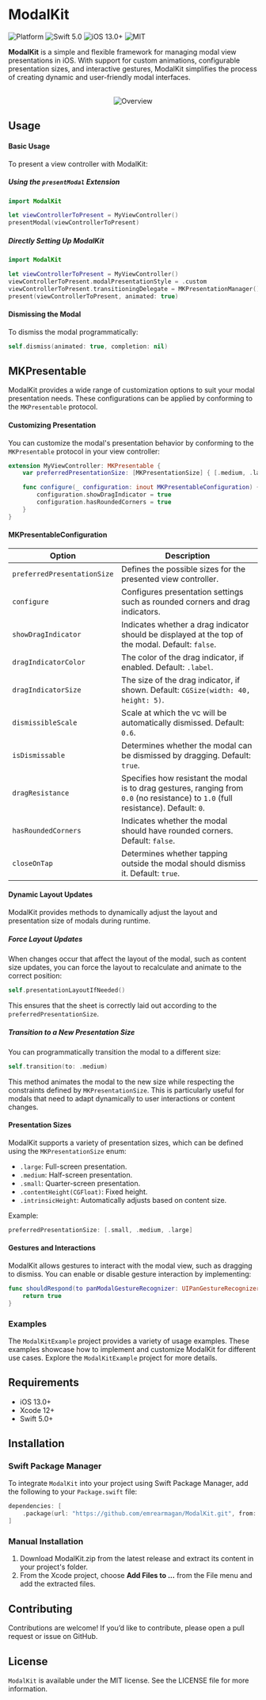 # ModalKit

![Platform](https://img.shields.io/badge/platform-ios-lightgray.svg)
![Swift 5.0](https://img.shields.io/badge/Swift-5.0-orange.svg)
![iOS 13.0+](https://img.shields.io/badge/iOS-13.0%2B-blue.svg)
![MIT](https://img.shields.io/github/license/mashape/apistatus.svg)

**ModalKit** is a simple and flexible framework for managing modal view presentations in iOS. With support for custom animations, configurable presentation sizes, and interactive gestures, ModalKit simplifies the process of creating dynamic and user-friendly modal interfaces.

<div>
<br>
<div align="center">
<img src="./docs/overview.png" alt="Overview">
</div>

## Usage

#### Basic Usage
To present a view controller with ModalKit:

##### Using the `presentModal` Extension
```swift
import ModalKit

let viewControllerToPresent = MyViewController()
presentModal(viewControllerToPresent)
```

##### Directly Setting Up ModalKit
```swift
import ModalKit

let viewControllerToPresent = MyViewController()
viewControllerToPresent.modalPresentationStyle = .custom
viewControllerToPresent.transitioningDelegate = MKPresentationManager()
present(viewControllerToPresent, animated: true)
```

#### Dismissing the Modal
To dismiss the modal programmatically:
```swift
self.dismiss(animated: true, completion: nil)
```

## MKPresentable
ModalKit provides a wide range of customization options to suit your modal presentation needs. These configurations can be applied by conforming to the `MKPresentable` protocol.

#### Customizing Presentation
You can customize the modal's presentation behavior by conforming to the `MKPresentable` protocol in your view controller:

```swift
extension MyViewController: MKPresentable {
    var preferredPresentationSize: [MKPresentationSize] { [.medium, .large] }

    func configure(_ configuration: inout MKPresentableConfiguration) {
        configuration.showDragIndicator = true
        configuration.hasRoundedCorners = true
    }
}
```

#### MKPresentableConfiguration
| Option                   | Description                                                                                              |
|--------------------------|----------------------------------------------------------------------------------------------------------|
| `preferredPresentationSize` | Defines the possible sizes for the presented view controller.                                             |
| `configure`              | Configures presentation settings such as rounded corners and drag indicators.                            |
| `showDragIndicator`      | Indicates whether a drag indicator should be displayed at the top of the modal. Default: `false`.         |
| `dragIndicatorColor`     | The color of the drag indicator, if enabled. Default: `.label`.                                           |
| `dragIndicatorSize`      | The size of the drag indicator, if shown. Default: `CGSize(width: 40, height: 5)`.                        |
| `dismissibleScale`       | Scale at which the vc will be automatically dismissed. Default: `0.6`.                                    |
| `isDismissable`          | Determines whether the modal can be dismissed by dragging. Default: `true`.                              |
| `dragResistance`         | Specifies how resistant the modal is to drag gestures, ranging from `0.0` (no resistance) to `1.0` (full resistance). Default: `0`. |
| `hasRoundedCorners`      | Indicates whether the modal should have rounded corners. Default: `false`.                               |
| `closeOnTap`             | Determines whether tapping outside the modal should dismiss it. Default: `true`.                         |


#### Dynamic Layout Updates
ModalKit provides methods to dynamically adjust the layout and presentation size of modals during runtime.

##### Force Layout Updates
When changes occur that affect the layout of the modal, such as content size updates, you can force the layout to recalculate and animate to the correct position:
```swift
self.presentationLayoutIfNeeded()
```
This ensures that the sheet is correctly laid out according to the `preferredPresentationSize`.

##### Transition to a New Presentation Size
You can programmatically transition the modal to a different size:
```swift
self.transition(to: .medium)
```
This method animates the modal to the new size while respecting the constraints defined by `MKPresentationSize`. This is particularly useful for modals that need to adapt dynamically to user interactions or content changes.


#### Presentation Sizes
ModalKit supports a variety of presentation sizes, which can be defined using the `MKPresentationSize` enum:
- `.large`: Full-screen presentation.
- `.medium`: Half-screen presentation.
- `.small`: Quarter-screen presentation.
- `.contentHeight(CGFloat)`: Fixed height.
- `.intrinsicHeight`: Automatically adjusts based on content size.

Example:
```swift
preferredPresentationSize: [.small, .medium, .large]
```

#### Gestures and Interactions
ModalKit allows gestures to interact with the modal view, such as dragging to dismiss. You can enable or disable gesture interaction by implementing:

```swift
func shouldRespond(to panModalGestureRecognizer: UIPanGestureRecognizer) -> Bool {
    return true
}
```


### Examples
The `ModalKitExample` project provides a variety of usage examples. These examples showcase how to implement and customize ModalKit for different use cases. Explore the `ModalKitExample` project for more details.

## Requirements
- iOS 13.0+
- Xcode 12+
- Swift 5.0+

## Installation

### Swift Package Manager
To integrate `ModalKit` into your project using Swift Package Manager, add the following to your `Package.swift` file:

```swift
dependencies: [
    .package(url: "https://github.com/emrearmagan/ModalKit.git", from: "0.0.1")
]
```

### Manual Installation
1. Download ModalKit.zip from the latest release and extract its content in your project's folder.
2. From the Xcode project, choose **Add Files to ...** from the File menu and add the extracted files.

## Contributing
Contributions are welcome! If you’d like to contribute, please open a pull request or issue on GitHub.

## License
`ModalKit` is available under the MIT license. See the LICENSE file for more information.

